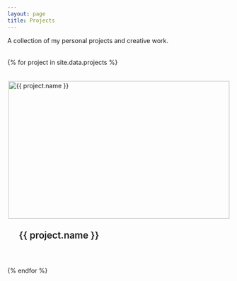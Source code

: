 ```yaml
---
layout: page
title: Projects
---
```


A collection of my personal projects and creative work.

<div class="projects-container">
    <div class="projects-grid">
        {% for project in site.data.projects %}
            <div class="project-card">
                <a href="{{ project.link }}" title="{{ project.name }}" class="project-link">
                    <div class="project-image-container">
                        <img src="{{ project.image }}" alt="{{ project.name }}" class="project-image" loading="lazy">
                        <div class="project-overlay">
                            <div class="project-overlay-content">
                                <span class="view-project">View Project</span>
                                <svg class="external-link-icon" viewBox="0 0 24 24" fill="none" stroke="currentColor" stroke-width="2" stroke-linecap="round" stroke-linejoin="round">
                                    <path d="m7 17 10-10"></path>
                                    <path d="M17 7v10"></path>
                                    <path d="M7 7h10"></path>
                                </svg>
                            </div>
                        </div>
                    </div>
                    <div class="project-content">
                        <h3 class="project-title">{{ project.name }}</h3>
                    </div>
                </a>
            </div>
        {% endfor %}
    </div>
</div>

<style>
.projects-container {
    max-width: var(--container-max-width);
    margin: 2rem auto 0;
    padding: 0;
}

.projects-grid {
    display: grid;
    grid-template-columns: repeat(auto-fit, minmax(350px, 1fr));
    gap: 2rem;
    margin: 0;
}

.project-card {
    background: var(--color-bg-secondary);
    border-radius: var(--border-radius-lg);
    overflow: hidden;
    transition: all 0.3s cubic-bezier(0.4, 0, 0.2, 1);
    border: 2px solid transparent;
    box-shadow: var(--shadow-sm);
}

.project-card:hover {
    transform: translateY(-8px);
    border-color: var(--color-accent-primary);
    box-shadow: var(--shadow-lg);
}

.project-link {
    text-decoration: none;
    color: inherit;
    display: block;
}

.project-link:hover {
    text-decoration: none;
    color: inherit;
}

.project-image-container {
    position: relative;
    aspect-ratio: 16/10;
    overflow: hidden;
    background: var(--color-bg-tertiary);
}

.project-image {
    width: 100%;
    height: 100%;
    object-fit: cover;
    transition: transform 0.3s ease;
}

.project-card:hover .project-image {
    transform: scale(1.05);
}

.project-overlay {
    position: absolute;
    top: 0;
    left: 0;
    right: 0;
    bottom: 0;
    background: var(--luna-gradient);
    display: flex;
    align-items: center;
    justify-content: center;
    opacity: 0;
    transition: opacity 0.3s ease;
}

.project-card:hover .project-overlay {
    opacity: 0.95;
}

.project-overlay-content {
    display: flex;
    align-items: center;
    gap: 0.5rem;
    color: var(--color-text-inverse);
    font-weight: 600;
    font-size: 1.1rem;
    text-transform: uppercase;
    letter-spacing: 0.5px;
    font-family: var(--font-mono);
}

.external-link-icon {
    width: 20px;
    height: 20px;
    transition: transform 0.3s ease;
}

.project-overlay:hover .external-link-icon {
    transform: rotate(-45deg);
}

.project-content {
    padding: 1.5rem;
    background: var(--color-bg-secondary);
}

.project-title {
    margin: 0;
    font-size: 1.3rem;
    font-weight: 600;
    color: var(--color-text-primary);
    font-family: var(--font-display);
    line-height: 1.3;

    /* Multi-line text ellipsis */
    display: -webkit-box;
    -webkit-line-clamp: 2;
    line-clamp: 2;
    -webkit-box-orient: vertical;
    overflow: hidden;
}

/* Responsive adjustments */
@media (max-width: 768px) {
    .projects-grid {
        grid-template-columns: 1fr;
        gap: 1.5rem;
    }
}

@media (max-width: 480px) {
    .project-content {
        padding: 1rem;
    }

    .project-title {
        font-size: 1.1rem;
    }

    .project-overlay-content {
        font-size: 1rem;
    }
}
</style>
